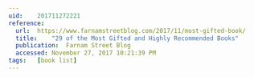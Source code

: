 ```yaml
---
uid:	201711272221
reference:
  url:	https://www.farnamstreetblog.com/2017/11/most-gifted-book/
  title:	"29 of the Most Gifted and Highly Recommended Books"
  publication:	Farnam Street Blog
  accessed:	November 27, 2017 10:21:39 PM
tags:	[book list]
---
```

